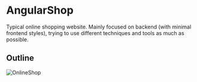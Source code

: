 # AngularShop

Typical online shopping website. Mainly focused on backend (with minimal frontend styles), trying to use different techniques and tools as much as possible. 

## Outline

![OnlineShop](https://user-images.githubusercontent.com/106910530/203810571-9de0e9a1-a03c-492e-9138-c90089f6e421.png)
